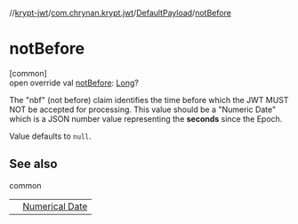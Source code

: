 //[krypt-jwt](../../../index.md)/[com.chrynan.krypt.jwt](../index.md)/[DefaultPayload](index.md)/[notBefore](not-before.md)

# notBefore

[common]\
open override val [notBefore](not-before.md): [Long](https://kotlinlang.org/api/latest/jvm/stdlib/kotlin/-long/index.html)?

The &quot;nbf&quot; (not before) claim identifies the time before which the JWT MUST NOT be accepted for processing. This value should be a &quot;Numeric Date&quot; which is a JSON number value representing the **seconds** since the Epoch.

Value defaults to `null`.

## See also

common

| | |
|---|---|
|  | [Numerical Date](https://www.rfc-editor.org/rfc/rfc7519#section-2) |
